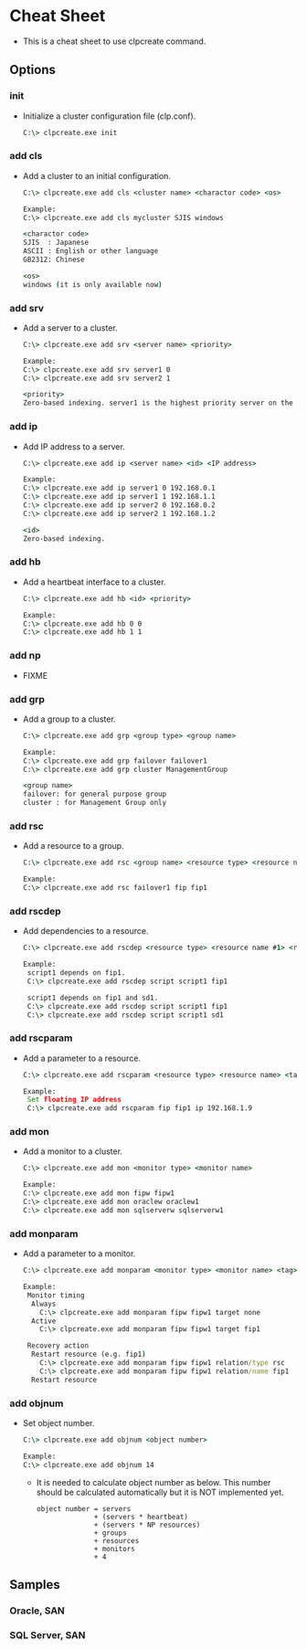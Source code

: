 # Cheat Sheet
- This is a cheat sheet to use clpcreate command.

## Options
### init
- Initialize a cluster configuration file (clp.conf).
  ```bat
  C:\> clpcreate.exe init
  ```
### add cls
- Add a cluster to an initial configuration.
  ```bat
  C:\> clpcreate.exe add cls <cluster name> <charactor code> <os>
  
  Example:
  C:\> clpcreate.exe add cls mycluster SJIS windows
  
  <charactor code>
  SJIS  : Japanese
  ASCII : English or other language
  GB2312: Chinese

  <os>
  windows (it is only available now)
  ```
### add srv
- Add a server to a cluster.
  ```bat
  C:\> clpcreate.exe add srv <server name> <priority>
  
  Example:
  C:\> clpcreate.exe add srv server1 0
  C:\> clpcreate.exe add srv server2 1

  <priority>
  Zero-based indexing. server1 is the highest priority server on the above example.
  ```
### add ip
- Add IP address to a server.
  ```bat
  C:\> clpcreate.exe add ip <server name> <id> <IP address>
  
  Example:
  C:\> clpcreate.exe add ip server1 0 192.168.0.1
  C:\> clpcreate.exe add ip server1 1 192.168.1.1
  C:\> clpcreate.exe add ip server2 0 192.168.0.2
  C:\> clpcreate.exe add ip server2 1 192.168.1.2

  <id>
  Zero-based indexing.
  ```
### add hb
- Add a heartbeat interface to a cluster.
  ```bat
  C:\> clpcreate.exe add hb <id> <priority>

  Example:
  C:\> clpcreate.exe add hb 0 0
  C:\> clpcreate.exe add hb 1 1
  ```
### add np
- FIXME
### add grp
- Add a group to a cluster.
  ```bat
  C:\> clpcreate.exe add grp <group type> <group name>
  
  Example:
  C:\> clpcreate.exe add grp failover failover1
  C:\> clpcreate.exe add grp cluster ManagementGroup

  <group name>
  failover: for general purpose group
  cluster : for Management Group only
  ```
### add rsc
- Add a resource to a group.
  ```bat
  C:\> clpcreate.exe add rsc <group name> <resource type> <resource name>
  
  Example:
  C:\> clpcreate.exe add rsc failover1 fip fip1
  ```

### add rscdep
- Add dependencies to a resource.
  ```bat
  C:\> clpcreate.exe add rscdep <resource type> <resource name #1> <resource name #2>

  Example:
   script1 depends on fip1.
   C:\> clpcreate.exe add rscdep script script1 fip1

   script1 depends on fip1 and sd1.
   C:\> clpcreate.exe add rscdep script script1 fip1
   C:\> clpcreate.exe add rscdep script script1 sd1
  ```

### add rscparam
- Add a parameter to a resource.
  ```bat
  C:\> clpcreate.exe add rscparam <resource type> <resource name> <tag> <parameter>
  
  Example:
   Set floating IP address
   C:\> clpcreate.exe add rscparam fip fip1 ip 192.168.1.9

  ```

### add mon
- Add a monitor to a cluster.
  ```bat
  C:\> clpcreate.exe add mon <monitor type> <monitor name>
  
  Example:
  C:\> clpcreate.exe add mon fipw fipw1
  C:\> clpcreate.exe add mon oraclew oraclew1
  C:\> clpcreate.exe add mon sqlserverw sqlserverw1
  ```

### add monparam
- Add a parameter to a monitor.
  ```bat
  C:\> clpcreate.exe add monparam <monitor type> <monitor name> <tag> <parameter>
  
  Example:
   Monitor timing
    Always
      C:\> clpcreate.exe add monparam fipw fipw1 target none
    Active
      C:\> clpcreate.exe add monparam fipw fipw1 target fip1

   Recovery action
    Restart resource (e.g. fip1)
      C:\> clpcreate.exe add monparam fipw fipw1 relation/type rsc
      C:\> clpcreate.exe add monparam fipw fipw1 relation/name fip1
    Restart resource

  ```

### add objnum
- Set object number.
  ```bat
  C:\> clpcreate.exe add objnum <object number>

  Example:
  C:\> clpcreate.exe add objnum 14
  ```
  - It is needed to calculate object number as below. This number should be calculated automatically but it is NOT implemented yet.
    ```
    object number = servers
                  + (servers * heartbeat)
                  + (servers * NP resources)
                  + groups
                  + resources
                  + monitors
                  + 4
    ```
## Samples
### Oracle, SAN

### SQL Server, SAN